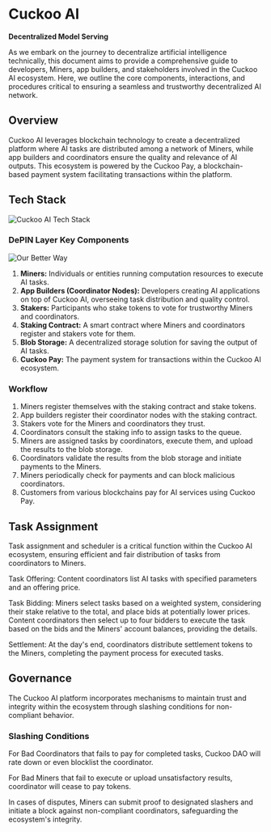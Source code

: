 # Cuckoo AI

**Decentralized Model Serving**

As we embark on the journey to decentralize artificial intelligence technically, this document aims to provide a comprehensive guide to developers, Miners, app builders, and stakeholders involved in the Cuckoo AI ecosystem. Here, we outline the core components, interactions, and procedures critical to ensuring a seamless and trustworthy decentralized AI network.

## Overview

Cuckoo AI leverages blockchain technology to create a decentralized platform where AI tasks are distributed among a network of Miners, while app builders and coordinators ensure the quality and relevance of AI outputs. This ecosystem is powered by the Cuckoo Pay, a blockchain-based payment system facilitating transactions within the platform.

## Tech Stack

![Cuckoo AI Tech Stack](https://cuckoo-network.b-cdn.net/cuckoo-tech-stack-img.webp "Cuckoo AI Tech Stack")

### DePIN Layer Key Components

![Our Better Way](https://cuckoo-network.b-cdn.net/depin-layer-key-components.webp)

1. **Miners:** Individuals or entities running computation resources to execute AI tasks.
2. **App Builders (Coordinator Nodes):** Developers creating AI applications on top of Cuckoo AI, overseeing task distribution and quality control.
3. **Stakers:** Participants who stake tokens to vote for trustworthy Miners and coordinators.
4. **Staking Contract:** A smart contract where Miners and coordinators register and stakers vote for them.
5. **Blob Storage:** A decentralized storage solution for saving the output of AI tasks.
6. **Cuckoo Pay:** The payment system for transactions within the Cuckoo AI ecosystem.

### Workflow

1. Miners register themselves with the staking contract and stake tokens.
2. App builders register their coordinator nodes with the staking contract.
3. Stakers vote for the Miners and coordinators they trust.
4. Coordinators consult the staking info to assign tasks to the queue.
5. Miners are assigned tasks by coordinators, execute them, and upload the results to the blob storage.
6. Coordinators validate the results from the blob storage and initiate payments to the Miners.
7. Miners periodically check for payments and can block malicious coordinators.
8. Customers from various blockchains pay for AI services using Cuckoo Pay.

## Task Assignment

Task assignment and scheduler is a critical function within the Cuckoo AI ecosystem, ensuring efficient and fair distribution of tasks from coordinators to Miners.

Task Offering: Content coordinators list AI tasks with specified parameters and an offering price.

Task Bidding: Miners select tasks based on a weighted system, considering their stake relative to the total, and place bids at potentially lower prices. Content coordinators then select up to four bidders to execute the task based on the bids and the Miners' account balances, providing the details.

Settlement: At the day's end, coordinators distribute settlement tokens to the Miners, completing the payment process for executed tasks.

## Governance

The Cuckoo AI platform incorporates mechanisms to maintain trust and integrity within the ecosystem through slashing conditions for non-compliant behavior.

### Slashing Conditions

For Bad Coordinators that fails to pay for completed tasks, Cuckoo DAO will rate down or even blocklist the coordinator.

For Bad Miners that fail to execute or upload unsatisfactory results, coordinator will cease to pay tokens.

In cases of disputes, Miners can submit proof to designated slashers and initiate a block against non-compliant coordinators, safeguarding the ecosystem's integrity.
